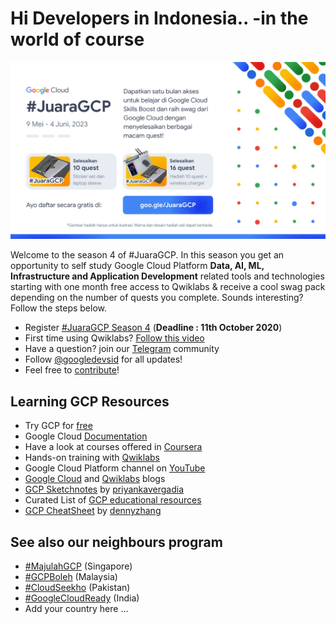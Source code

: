 # Hi Developers in Indonesia.. -in the world of course
![banner](https://github.com/elmoallistair/qwiklabs/blob/master/juaragcp.png)

Welcome to the season 4 of #JuaraGCP. In this season you get an opportunity to self study Google Cloud Platform **Data, AI, ML, Infrastructure and Application Development** related tools and technologies starting with one month free access to Qwiklabs & receive a cool swag pack depending on the number of quests you complete. Sounds interesting? Follow the steps below.

* Register [#JuaraGCP Season 4](https://events.withgoogle.com/juaragcp-season-4/) (**Deadline : 11th October 2020**)
* First time using Qwiklabs? [Follow this video](https://www.youtube.com/watch?v=cyp7soKLOYI)
* Have a question? join our [Telegram](https://t.me/JuaraGCP) community
* Follow [@googledevsid](https://twitter.com/googledevsid?) for all updates! 
* Feel free to [contribute](https://github.com/elmoallistair/qwiklabs/blob/master/CONTRIBUTING.md)!

## Learning GCP Resources

* Try GCP for [free](http://bit.ly/2HuW2ed) 
* Google Cloud [Documentation](https://cloud.google.com/docs)
* Have a look at courses offered in [Coursera](https://www.coursera.org/googlecloud)
* Hands-on training with [Qwiklabs](https://www.qwiklabs.com/)
* Google Cloud Platform channel on [YouTube](https://www.youtube.com/user/googlecloudplatform)
* [Google Cloud](https://cloud.google.com/blog/) and [Qwiklabs](http://blog.qwiklabs.com/tag/google-cloud-platform/) blogs
* [GCP Sketchnotes](https://thecloudgirl.dev/) by [priyankavergadia](https://github.com/priyankavergadia)
* Curated List of [GCP educational resources](https://github.com/GoogleCloudPlatform/edu-resources/)
* [GCP CheatSheet](https://github.com/dennyzhang/cheatsheet-gcp-A4) by [dennyzhang](https://github.com/dennyzhang)


## See also our neighbours program 
* [#MajulahGCP](https://goo.gle/MajulahGCP) (Singapore) 
* [#GCPBoleh](https://goo.gle/GCPBoleh) (Malaysia) 
* [#CloudSeekho](https://events.withgoogle.com/cloudseekho/) (Pakistan) 
* [#GoogleCloudReady](https://events.withgoogle.com/googlecloudready-facilitator-program/) (India) 
* Add your country here ...
